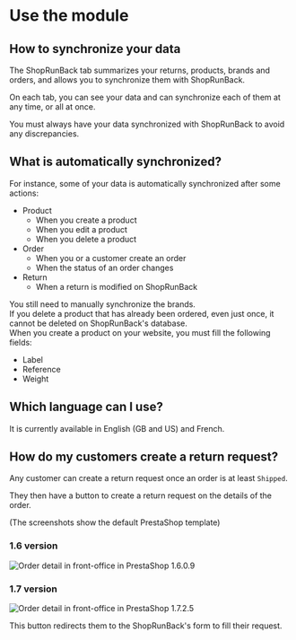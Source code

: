 # Use the module

## How to synchronize your data

The ShopRunBack tab summarizes your returns, products, brands and orders, and allows you to synchronize them with ShopRunBack.

On each tab, you can see your data and can synchronize each of them at any time, or all at once.

You must always have your data synchronized with ShopRunBack to avoid any discrepancies.

## What is automatically synchronized?

For instance, some of your data is automatically synchronized after some actions:

- Product
  - When you create a product
  - When you edit a product
  - When you delete a product
- Order
  - When you or a customer create an order
  - When the status of an order changes
- Return
  - When a return is modified on ShopRunBack

<aside class="warning">
  You still need to manually synchronize the brands.
</aside>

<aside class="warning">
  If you delete a product that has already been ordered, even just once, it cannot be deleted on ShopRunBack's database.
</aside>

<aside class="warning">
  When you create a product on your website, you must fill the following fields:

  <ul>
    <li>Label</li>
    <li>Reference</li>
    <li>Weight</li>
  </ul>
</aside>

## Which language can I use?

It is currently available in English (GB and US) and French.

## How do my customers create a return request?

Any customer can create a return request once an order is at least `Shipped`.

They then have a button to create a return request on the details of the order.

(The screenshots show the default PrestaShop template)

### 1.6 version

![Order detail in front-office in PrestaShop 1.6.0.9](../../images/prestashop/ps1.6.0.9_order-detail-return-request.png)

### 1.7 version

![Order detail in front-office in PrestaShop 1.7.2.5](../../images/prestashop/ps1.7.2.5_order-detail-return-request.png)

This button redirects them to the ShopRunBack's form to fill their request.
